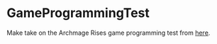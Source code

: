 # GameProgrammingTest

Make take on the Archmage Rises game programming test from [here](https://steamcommunity.com/app/506480/discussions/0/1648791520839183464/).
